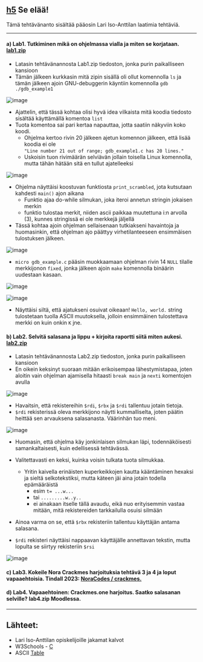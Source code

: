 ## [h5](https://terokarvinen.com/application-hacking/#:~:text=ainakin%20brittil%C3%A4isiss%C3%A4%20yliopistoissa.-,h5,-Se%20el%C3%A4%C3%A4!) Se elää!
Tämä tehtävänanto sisältää pääosin Lari Iso-Anttilan laatimia tehtäviä.


---
#### a) Lab1. Tutkiminen mikä on ohjelmassa vialla ja miten se korjataan. [lab1.zip](https://terokarvinen.com/application-hacking/lab1.zip)

- Latasin tehtävänannosta Lab1.zip tiedoston, jonka purin paikalliseen kansioon
- Tämän jälkeen kurkkasin mitä zipin sisällä oli ollut komennolla `ls` ja tämän jälkeen ajoin GNU-debuggerin käyntiin komennolla `gdb ./gdb_example1`

![image](https://github.com/user-attachments/assets/4aa1e191-85ed-44ef-bc6a-e9a808f287e9)

- Ajattelin, että tässä kohtaa olisi hyvä idea vilkaista mitä koodia tiedosto sisältää käyttämällä komentoa `list`
- Tuota komentoa sai pari kertaa napauttaa, jotta saatiin näkyviin koko koodi.
  - Ohjelma kertoo rivin 20 jälkeen ajetun komennon jälkeen, että lisää koodia ei ole <br>`"Line number 21 out of range; gdb_example1.c has 20 lines."`
  - Uskoisin tuon rivimäärän selviävän jollain toisella Linux komennolla, mutta tähän hätään sitä en tullut ajatelleeksi

![image](https://github.com/user-attachments/assets/3b276772-6d05-4bb6-a3ed-c94b2404887e)

- Ohjelma näyttäisi koostuvan funktiosta `print_scrambled`, jota kutsutaan kahdesti `main()` ajon aikana
  - Funktio ajaa do-while silmukan, joka iteroi annetun stringin jokaisen merkin
  - funktio tulostaa merkit, niiden ascii paikkaa muutettuna i:n arvolla (3), kunnes stringissä ei ole merkkejä jäljellä
- Tässä kohtaa ajoin ohjelman sellaisenaan tutkiakseni havaintoja ja huomasinkin, että ohjelman ajo päättyy virhetilanteeseen ensimmäisen tulostuksen jälkeen.

![image](https://github.com/user-attachments/assets/e29bbcc2-26ce-419f-8010-9937f6ee513a)

- `micro gdb_example.c` pääsin muokkaamaan ohjelman rivin 14 `NULL` tilalle merkkijonon `fixed`, jonka jälkeen ajoin `make` komennolla binäärin uudestaan kasaan.

![image](https://github.com/user-attachments/assets/3038256c-f44f-44f8-8a09-b4f81f43c063)

![image](https://github.com/user-attachments/assets/fc0b092a-8d0a-4738-b50c-457c2a1a8e6e)

- Näyttäisi siltä, että ajatukseni osuivat oikeaan! `Hello, world.` string tulostetaan tuolla ASCII muutoksella, jolloin ensimmäinen tulostettava merkki on kuin onkin `K` jne.


#### b) Lab2. Selvitä salasana ja lippu + kirjoita raportti siitä miten aukesi. [lab2.zip](https://terokarvinen.com/application-hacking/lab2.zip)

- Latasin tehtävänannosta Lab2.zip tiedoston, jonka purin paikalliseen kansioon
- En oikein keksinyt suoraan mitään erikoisempaa lähestymistapaa, joten aloitin vain ohjelman ajamisella hitaasti `break main` ja `nexti` komentojen avulla

![image](https://github.com/user-attachments/assets/a3803555-e77f-4eac-9509-3122f73ec05c)

- Havaitsin, että rekistereihin `$rdi`, `$rbx` ja `$rdi` tallentuu jotain tietoja.
- `$rdi` rekisterissä oleva merkkijono näytti kummalliselta, joten päätin heittää sen arvauksena salasanasta. Väärinhän tuo meni.

![image](https://github.com/user-attachments/assets/2b77c31b-1f5d-470c-9107-88ac60e93ed9)

- Huomasin, että ohjelma käy jonkinlaisen silmukan läpi, todennäköisesti samankaltaisesti, kuin edellisessä tehtävässä.
- Valitettavasti en keksi, kuinka voisin tulkata tuota silmukkaa.
  - Yritin kaivella erinäisten kuperkeikkojen kautta kääntäminen hexaksi ja sieltä selkotekstiksi, mutta käteen jäi aina jotain todella epämääräistä
    - esim `t= ...w...`
    - tai `.........w..y..`
    - ei ainakaan itselle tällä avaudu, eikä nuo erityisemmin vastaa mitään, mitä rekistereiden tarkkailulla osuisi silmään

- Ainoa varma on se, että `$rbx` rekisteriin tallentuu käyttäjän antama salasana.
- `$rdi` rekisteri näyttäisi nappaavan käyttäjälle annettavan tekstin, mutta lopulta se siirtyy rekisteriin `$rsi`

![image](https://github.com/user-attachments/assets/8f362939-c3cb-4e8c-b42b-1cd5c6561a55)





#### c) Lab3. Kokeile Nora Crackmes harjoituksia tehtävä 3 ja 4 ja loput vapaaehtoisia. Tindall 2023: [NoraCodes / crackmes.](https://github.com/NoraCodes/crackmes)


#### d) Lab4. Vapaaehtoinen: Crackmes.one harjoitus. Saatko salasanan selville? lab4.zip Moodlessa.




---
## Lähteet:

- Lari Iso-Anttilan opiskelijoille jakamat kalvot
- W3Schools - [C](https://www.w3schools.com/c/index.php)
- ASCII [Table](https://www.asciitable.com/)
